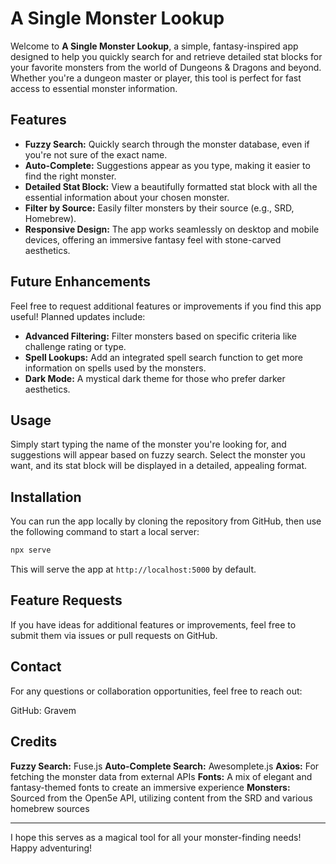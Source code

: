 # A Single Monster Lookup

Welcome to **A Single Monster Lookup**, a simple, fantasy-inspired app designed to help you quickly search for and retrieve detailed stat blocks for your favorite monsters from the world of Dungeons & Dragons and beyond. Whether you're a dungeon master or player, this tool is perfect for fast access to essential monster information.

## Features

- **Fuzzy Search:** Quickly search through the monster database, even if you're not sure of the exact name.
- **Auto-Complete:** Suggestions appear as you type, making it easier to find the right monster.
- **Detailed Stat Block:** View a beautifully formatted stat block with all the essential information about your chosen monster.
- **Filter by Source:** Easily filter monsters by their source (e.g., SRD, Homebrew).
- **Responsive Design:** The app works seamlessly on desktop and mobile devices, offering an immersive fantasy feel with stone-carved aesthetics.

## Future Enhancements

Feel free to request additional features or improvements if you find this app useful! Planned updates include:

- **Advanced Filtering:** Filter monsters based on specific criteria like challenge rating or type.
- **Spell Lookups:** Add an integrated spell search function to get more information on spells used by the monsters.
- **Dark Mode:** A mystical dark theme for those who prefer darker aesthetics.

## Usage

Simply start typing the name of the monster you're looking for, and suggestions will appear based on fuzzy search. Select the monster you want, and its stat block will be displayed in a detailed, appealing format.

## Installation

You can run the app locally by cloning the repository from GitHub, then use the following command to start a local server:

```bash
npx serve
```

This will serve the app at `http://localhost:5000` by default.

## Feature Requests

If you have ideas for additional features or improvements, feel free to submit them via issues or pull requests on GitHub.

## Contact

For any questions or collaboration opportunities, feel free to reach out:

GitHub: Gravem

## Credits

**Fuzzy Search:** Fuse.js
**Auto-Complete Search:** Awesomplete.js
**Axios:** For fetching the monster data from external APIs
**Fonts:** A mix of elegant and fantasy-themed fonts to create an immersive experience
**Monsters:** Sourced from the Open5e API, utilizing content from the SRD and various homebrew sources

---

I hope this serves as a magical tool for all your monster-finding needs! Happy adventuring!
